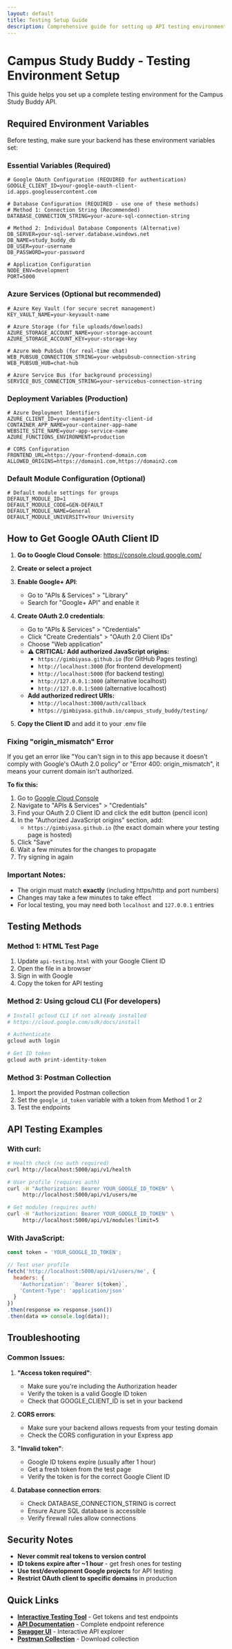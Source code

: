 ```yaml
---
layout: default
title: Testing Setup Guide
description: Comprehensive guide for setting up API testing environment
---
```


# Campus Study Buddy - Testing Environment Setup

This guide helps you set up a complete testing environment for the Campus Study Buddy API.

## Required Environment Variables

Before testing, make sure your backend has these environment variables set:

### Essential Variables (Required)
```env
# Google OAuth Configuration (REQUIRED for authentication)
GOOGLE_CLIENT_ID=your-google-oauth-client-id.apps.googleusercontent.com

# Database Configuration (REQUIRED - use one of these methods)
# Method 1: Connection String (Recommended)
DATABASE_CONNECTION_STRING=your-azure-sql-connection-string

# Method 2: Individual Database Components (Alternative)
DB_SERVER=your-sql-server.database.windows.net
DB_NAME=study_buddy_db
DB_USER=your-username
DB_PASSWORD=your-password

# Application Configuration
NODE_ENV=development
PORT=5000
```

### Azure Services (Optional but recommended)
```env
# Azure Key Vault (for secure secret management)
KEY_VAULT_NAME=your-keyvault-name

# Azure Storage (for file uploads/downloads)
AZURE_STORAGE_ACCOUNT_NAME=your-storage-account
AZURE_STORAGE_ACCOUNT_KEY=your-storage-key

# Azure Web PubSub (for real-time chat)
WEB_PUBSUB_CONNECTION_STRING=your-webpubsub-connection-string
WEB_PUBSUB_HUB=chat-hub

# Azure Service Bus (for background processing)
SERVICE_BUS_CONNECTION_STRING=your-servicebus-connection-string
```

### Deployment Variables (Production)
```env
# Azure Deployment Identifiers
AZURE_CLIENT_ID=your-managed-identity-client-id
CONTAINER_APP_NAME=your-container-app-name
WEBSITE_SITE_NAME=your-app-service-name
AZURE_FUNCTIONS_ENVIRONMENT=production

# CORS Configuration
FRONTEND_URL=https://your-frontend-domain.com
ALLOWED_ORIGINS=https://domain1.com,https://domain2.com
```

### Default Module Configuration (Optional)
```env
# Default module settings for groups
DEFAULT_MODULE_ID=1
DEFAULT_MODULE_CODE=GEN-DEFAULT
DEFAULT_MODULE_NAME=General
DEFAULT_MODULE_UNIVERSITY=Your University
```

## How to Get Google OAuth Client ID

1. **Go to Google Cloud Console**: https://console.cloud.google.com/
2. **Create or select a project**
3. **Enable Google+ API**:
   - Go to "APIs & Services" > "Library"
   - Search for "Google+ API" and enable it
4. **Create OAuth 2.0 credentials**:
   - Go to "APIs & Services" > "Credentials"
   - Click "Create Credentials" > "OAuth 2.0 Client IDs"
   - Choose "Web application"
   - **⚠️ CRITICAL: Add authorized JavaScript origins:**
     - `https://gimbiyasa.github.io` (for GitHub Pages testing)
     - `http://localhost:3000` (for frontend development)
     - `http://localhost:5000` (for backend testing)
     - `http://127.0.0.1:3000` (alternative localhost)
     - `http://127.0.0.1:5000` (alternative localhost)
   - **Add authorized redirect URIs:**
     - `http://localhost:3000/auth/callback`
     - `https://gimbiyasa.github.io/campus_study_buddy/testing/`

5. **Copy the Client ID** and add it to your .env file

### Fixing "origin_mismatch" Error

If you get an error like "You can't sign in to this app because it doesn't comply with Google's OAuth 2.0 policy" or "Error 400: origin_mismatch", it means your current domain isn't authorized. 

**To fix this:**

1. Go to [Google Cloud Console](https://console.cloud.google.com/)
2. Navigate to "APIs & Services" > "Credentials"
3. Find your OAuth 2.0 Client ID and click the edit button (pencil icon)
4. In the "Authorized JavaScript origins" section, add:
   - `https://gimbiyasa.github.io` (the exact domain where your testing page is hosted)
5. Click "Save"
6. Wait a few minutes for the changes to propagate
7. Try signing in again

### Important Notes:
- The origin must match **exactly** (including https/http and port numbers)
- Changes may take a few minutes to take effect
- For local testing, you may need both `localhost` and `127.0.0.1` entries

## Testing Methods

### Method 1: HTML Test Page
1. Update `api-testing.html` with your Google Client ID
2. Open the file in a browser
3. Sign in with Google
4. Copy the token for API testing

### Method 2: Using gcloud CLI (For developers)
```bash
# Install gcloud CLI if not already installed
# https://cloud.google.com/sdk/docs/install

# Authenticate
gcloud auth login

# Get ID token
gcloud auth print-identity-token
```

### Method 3: Postman Collection
1. Import the provided Postman collection
2. Set the `google_id_token` variable with a token from Method 1 or 2
3. Test the endpoints

## API Testing Examples

### With curl:
```bash
# Health check (no auth required)
curl http://localhost:5000/api/v1/health

# User profile (requires auth)
curl -H "Authorization: Bearer YOUR_GOOGLE_ID_TOKEN" \
     http://localhost:5000/api/v1/users/me

# Get modules (requires auth)
curl -H "Authorization: Bearer YOUR_GOOGLE_ID_TOKEN" \
     http://localhost:5000/api/v1/modules?limit=5
```

### With JavaScript:
```javascript
const token = 'YOUR_GOOGLE_ID_TOKEN';

// Test user profile
fetch('http://localhost:5000/api/v1/users/me', {
  headers: {
    'Authorization': `Bearer ${token}`,
    'Content-Type': 'application/json'
  }
})
.then(response => response.json())
.then(data => console.log(data));
```

## Troubleshooting

### Common Issues:

1. **"Access token required"**:
   - Make sure you're including the Authorization header
   - Verify the token is a valid Google ID token
   - Check that GOOGLE_CLIENT_ID is set in your backend

2. **CORS errors**:
   - Make sure your backend allows requests from your testing domain
   - Check the CORS configuration in your Express app

3. **"Invalid token"**:
   - Google ID tokens expire (usually after 1 hour)
   - Get a fresh token from the test page
   - Verify the token is for the correct Google Client ID

4. **Database connection errors**:
   - Check DATABASE_CONNECTION_STRING is correct
   - Ensure Azure SQL database is accessible
   - Verify firewall rules allow connections

## Security Notes

- **Never commit real tokens to version control**
- **ID tokens expire after ~1 hour** - get fresh ones for testing
- **Use test/development Google projects** for API testing
- **Restrict OAuth client to specific domains** in production

## Quick Links

- **[Interactive Testing Tool](api-testing.html)** - Get tokens and test endpoints
- **[API Documentation](../backend/api/)** - Complete endpoint reference
- **[Swagger UI](../docs/swagger/)** - Interactive API explorer
- **[Postman Collection](../Campus_Study_Buddy_API.postman_collection.json)** - Download collection